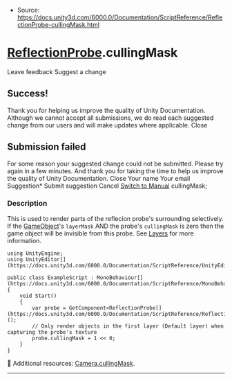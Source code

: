 * Source: https://docs.unity3d.com/6000.0/Documentation/ScriptReference/ReflectionProbe-cullingMask.html

#  [ReflectionProbe](https://docs.unity3d.com/6000.0/Documentation/ScriptReference/ReflectionProbe.html).cullingMask
Leave feedback
Suggest a change
## Success!
Thank you for helping us improve the quality of Unity Documentation. Although we cannot accept all submissions, we do read each suggested change from our users and will make updates where applicable.
Close
## Submission failed
For some reason your suggested change could not be submitted. Please <a>try again</a> in a few minutes. And thank you for taking the time to help us improve the quality of Unity Documentation.
Close
Your name Your email Suggestion* Submit suggestion
Cancel
[Switch to Manual](https://docs.unity3d.com/6000.0/Documentation/Manual/class-ReflectionProbe.html "Go to ReflectionProbe Component in the Manual")
cullingMask; 
### Description
This is used to render parts of the reflecion probe's surrounding selectively.
If the [GameObject](https://docs.unity3d.com/6000.0/Documentation/ScriptReference/GameObject.html)'s `layerMask` AND the probe's `cullingMask` is zero then the game object will be invisible from this probe. See [Layers](https://docs.unity3d.com/6000.0/Documentation/Manual/Layers.html) for more information.
```
using UnityEngine;
using UnityEditor[](https://docs.unity3d.com/6000.0/Documentation/ScriptReference/UnityEditor.html);  
  
public class ExampleScript : MonoBehaviour[](https://docs.unity3d.com/6000.0/Documentation/ScriptReference/MonoBehaviour.html)
{
    void Start()
    {
        var probe = GetComponent<ReflectionProbe[](https://docs.unity3d.com/6000.0/Documentation/ScriptReference/ReflectionProbe.html)>();
        // Only render objects in the first layer (Default layer) when capturing the probe's texture
        probe.cullingMask = 1 << 0;
    }
}

```

Additional resources: [Camera.cullingMask](https://docs.unity3d.com/6000.0/Documentation/ScriptReference/Camera-cullingMask.html).
* * *
